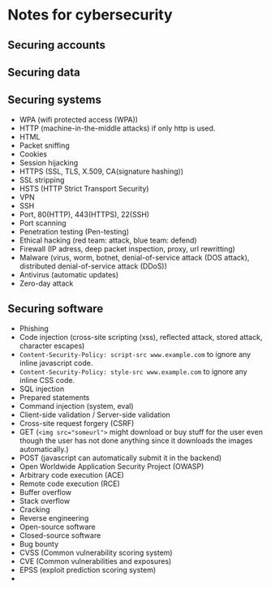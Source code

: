 # Notes for cybersecurity

## Securing accounts

## Securing data

## Securing systems
- WPA (wifi protected access (WPA))
- HTTP (machine-in-the-middle attacks) if only http is used.
- HTML
- Packet sniffing
- Cookies
- Session hijacking
- HTTPS (SSL, TLS, X.509, CA(signature hashing))
- SSL stripping
- HSTS (HTTP Strict Transport Security)
- VPN
- SSH
- Port, 80(HTTP), 443(HTTPS), 22(SSH)
- Port scanning
- Penetration testing (Pen-testing)
- Ethical hacking (red team: attack, blue team: defend)
- Firewall (IP adress, deep packet inspection, proxy, url rewritting)
- Malware (virus, worm, botnet, denial-of-service attack (DOS attack), distributed denial-of-service attack (DDoS))
- Antivirus (automatic updates)
- Zero-day attack

## Securing software
- Phishing
- Code injection (cross-site scripting (xss), reflected attack, stored attack, character escapes)
- `Content-Security-Policy: script-src www.example.com` to ignore any inline javascript code.
- `Content-Security-Policy: style-src www.example.com` to ignore any inline CSS code.
- SQL injection
- Prepared statements
- Command injection (system, eval)
- Client-side validation / Server-side validation
- Cross-site request forgery (CSRF)
- GET (`<img src="someurl">` might download or buy stuff for the user even though the user has not done anything since it downloads the images automatically.)
- POST (javascript can automatically submit it in the backend)
- Open Worldwide Application Security Project (OWASP)
- Arbitrary code execution (ACE)
- Remote code execution (RCE)
- Buffer overflow
- Stack overflow
- Cracking
- Reverse engineering
- Open-source software
- Closed-source software
- Bug bounty
- CVSS (Common vulnerability scoring system)
- CVE (Common vulnerabilities and exposures)
- EPSS (exploit prediction scoring system)
- 
